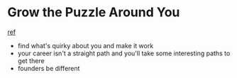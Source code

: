 # Grow the Puzzle Around You 
[ref](https://foundersatwork.posthaven.com/grow-the-puzzle-around-you)

- find what's quirky about you and make it work
- your career isn't a straight path and you'll take some interesting paths to get there
- founders be different